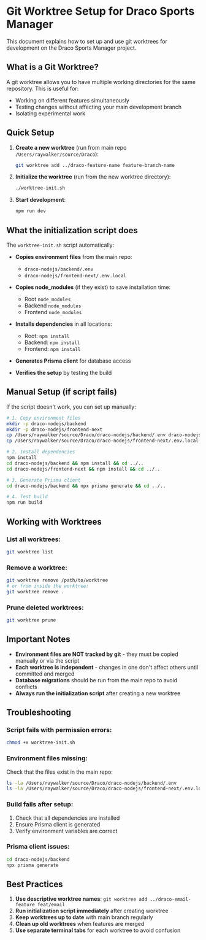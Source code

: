 # Git Worktree Setup for Draco Sports Manager

This document explains how to set up and use git worktrees for development on the Draco Sports Manager project.

## What is a Git Worktree?

A git worktree allows you to have multiple working directories for the same repository. This is useful for:
- Working on different features simultaneously
- Testing changes without affecting your main development branch
- Isolating experimental work

## Quick Setup

1. **Create a new worktree** (run from main repo `/Users/raywalker/source/Draco`):
   ```bash
   git worktree add ../draco-feature-name feature-branch-name
   ```

2. **Initialize the worktree** (run from the new worktree directory):
   ```bash
   ./worktree-init.sh
   ```

3. **Start development**:
   ```bash
   npm run dev
   ```

## What the initialization script does

The `worktree-init.sh` script automatically:

- **Copies environment files** from the main repo:
  - `draco-nodejs/backend/.env`
  - `draco-nodejs/frontend-next/.env.local`

- **Copies node_modules** (if they exist) to save installation time:
  - Root `node_modules`
  - Backend `node_modules`
  - Frontend `node_modules`

- **Installs dependencies** in all locations:
  - Root: `npm install`
  - Backend: `npm install`
  - Frontend: `npm install`

- **Generates Prisma client** for database access

- **Verifies the setup** by testing the build

## Manual Setup (if script fails)

If the script doesn't work, you can set up manually:

```bash
# 1. Copy environment files
mkdir -p draco-nodejs/backend
mkdir -p draco-nodejs/frontend-next
cp /Users/raywalker/source/Draco/draco-nodejs/backend/.env draco-nodejs/backend/
cp /Users/raywalker/source/Draco/draco-nodejs/frontend-next/.env.local draco-nodejs/frontend-next/

# 2. Install dependencies
npm install
cd draco-nodejs/backend && npm install && cd ../..
cd draco-nodejs/frontend-next && npm install && cd ../..

# 3. Generate Prisma client
cd draco-nodejs/backend && npx prisma generate && cd ../..

# 4. Test build
npm run build
```

## Working with Worktrees

### List all worktrees:
```bash
git worktree list
```

### Remove a worktree:
```bash
git worktree remove /path/to/worktree
# or from inside the worktree:
git worktree remove .
```

### Prune deleted worktrees:
```bash
git worktree prune
```

## Important Notes

- **Environment files are NOT tracked by git** - they must be copied manually or via the script
- **Each worktree is independent** - changes in one don't affect others until committed and merged
- **Database migrations** should be run from the main repo to avoid conflicts
- **Always run the initialization script** after creating a new worktree

## Troubleshooting

### Script fails with permission errors:
```bash
chmod +x worktree-init.sh
```

### Environment files missing:
Check that the files exist in the main repo:
```bash
ls -la /Users/raywalker/source/Draco/draco-nodejs/backend/.env
ls -la /Users/raywalker/source/Draco/draco-nodejs/frontend-next/.env.local
```

### Build fails after setup:
1. Check that all dependencies are installed
2. Ensure Prisma client is generated
3. Verify environment variables are correct

### Prisma client issues:
```bash
cd draco-nodejs/backend
npx prisma generate
```

## Best Practices

1. **Use descriptive worktree names**: `git worktree add ../draco-email-feature feat/email`
2. **Run initialization script immediately** after creating worktree
3. **Keep worktrees up to date** with main branch regularly
4. **Clean up old worktrees** when features are merged
5. **Use separate terminal tabs** for each worktree to avoid confusion